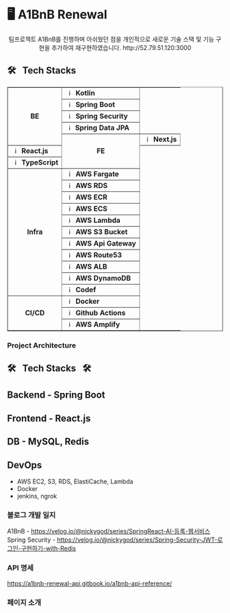 # 🖥 A1BnB Renewal
<div align="center">
  팀프로젝트 A1BnB를 진행하며 아쉬웠던 점을 개인적으로 새로운 기술 스택 및 기능 구현을 추가하여 재구현하였습니다.
  http://52.79.51.120:3000
</div>



## 🛠️&nbsp;&nbsp;&nbsp;Tech Stacks&nbsp;&nbsp;&nbsp;
<div align="center">
<table border=""4>
  <!-- Backend Stack -->
  <tr>
    <td rowspan="5" align="center"><b>BE</td>
    <td><img src="https://upload.wikimedia.org/wikipedia/commons/thumb/0/06/Kotlin_Icon.svg/2048px-Kotlin_Icon.svg.png" width="15px" alt="_icon" />&nbsp;&nbsp;<b>Kotlin</td>
  </tr>
  <tr>
    <td><img src="https://user-images.githubusercontent.com/112257466/209075280-78be8487-7d6a-485c-92a8-d6677f0caab9.png" width="15px" alt="_icon" />&nbsp;&nbsp;<b>Spring Boot</td>
    <tr>
	<td><img src="https://user-images.githubusercontent.com/112257466/209075280-78be8487-7d6a-485c-92a8-d6677f0caab9.png" width="15px" alt="_icon" />&nbsp;&nbsp;<b>Spring Security</td>
    <tr>
    <td><img src="https://user-images.githubusercontent.com/112257466/209076523-777fe02a-455f-48a0-a4b1-aeb9fff17b10.png" width="14px" alt="_icon" />&nbsp;&nbsp;<b>Spring Data JPA</td>
	</tr>
  </tr>

  
  <tr>
    <td rowspan="3" align="center"><b>FE</td>
    <td><img src="https://static-00.iconduck.com/assets.00/nextjs-icon-512x512-y563b8iq.png" width="15px" alt="_icon" />&nbsp;&nbsp;<b>Next.js</td>
  </tr>
  <tr>
    <td><img src="https://upload.wikimedia.org/wikipedia/commons/thumb/a/a7/React-icon.svg/2300px-React-icon.svg.png" width="15px" alt="_icon" />&nbsp;&nbsp;<b>React.js</td>
    <tr>
	<td><img src="https://i.namu.wiki/i/6BCaly_IHOsGCno5SofR4NCvQZQp7JzBSaPrRXivLldaA-Rbuceh1oDMN6LfUuZiScaR2eBK7-sGgB-xae_YWA.webp" width="15px" alt="_icon" />&nbsp;&nbsp;<b>TypeScript</td>
  <tr>
    <td rowspan="11" align="center"><b>Infra</td>
    <td><img src="https://miro.medium.com/v2/resize:fit:393/1*BCgeXMygZAH_xXzKG8vvQQ.png" width="15px" alt="_icon" />&nbsp;&nbsp;<b>AWS Fargate</td>
  </tr>
  <tr>
    <td><img src="https://seeklogo.com/images/A/aws-rds-relational-database-service-logo-99EA3E8EA4-seeklogo.com.png" width="15px" alt="_icon" />&nbsp;&nbsp;<b>AWS RDS</td>
  </tr>
  <tr>
    <td><img src="https://github.com/goormthon-Univ/2024_BEOTKKOTTHON_TEAM_4_BE/assets/112257466/8ec2b890-b9de-4542-93cf-91890e0ebd54" width="15px" alt="_icon" />&nbsp;&nbsp;<b>AWS ECR</td>
  </tr>
  <tr>
    <td><img src="https://iconape.com/wp-content/png_logo_vector/aws-vpc.png" width="15px" alt="_icon" />&nbsp;&nbsp;<b>AWS ECS</td>
  </tr>
  <tr>
    <td><img src="https://www.tsmean.com/assets/img/the-ultimate-aws-lambda-tutorial-for-nodejs/aws-lambda-logo.svg" width="15px" alt="_icon" />&nbsp;&nbsp;<b>AWS Lambda</td>
  </tr>
    <tr>
    <td><img src="https://upload.wikimedia.org/wikipedia/commons/thumb/b/bc/Amazon-S3-Logo.svg/1200px-Amazon-S3-Logo.svg.png" width="15px" alt="_icon" />&nbsp;&nbsp;<b>AWS S3 Bucket</td>
  </tr>
      <tr>
    <td><img src="https://iconape.com/wp-content/files/kz/370585/svg/aws-api-gateway-logo-icon-png-svg.png" width="15px" alt="_icon" />&nbsp;&nbsp;<b>AWS Api Gateway</td>
  </tr>
      <tr>
    <td><img src="https://static-00.iconduck.com/assets.00/aws-route53-icon-212x256-16an9num.png" width="15px" alt="_icon" />&nbsp;&nbsp;<b>AWS Route53</td>
  </tr>
  <tr>
    <td><img src="https://blog.kakaocdn.net/dn/cfeLQ6/btruMppfmAu/gda71oEszGAcPFxuwIjua0/img.png" width="15px" alt="_icon" />&nbsp;&nbsp;<b>AWS ALB</td>
  </tr>
  <tr>
    <td><img src="https://www.svgrepo.com/show/353450/aws-dynamodb.svg" width="15px" alt="_icon" />&nbsp;&nbsp;<b>AWS DynamoDB</td>
  </tr>
    <tr>
    <td><img src="https://hectodata.co.kr/assets/images/icon/codef_api_circle_logo.png" width="15px" alt="_icon" />&nbsp;&nbsp;<b>Codef</td>
  </tr>
  <tr>
  <td rowspan="3" align="center"><b>CI/CD</td>
      <td><img src="https://www.svgrepo.com/show/353659/docker-icon.svg" width="15px" alt="_icon" />&nbsp;&nbsp;<b>Docker</td>
  </tr>
  <tr>
      <td><img src="https://avatars.githubusercontent.com/u/44036562?s=280&v=4" width="15px" alt="_icon" />&nbsp;&nbsp;<b>Github Actions</td>
  </tr>
  <tr>
      <td><img src="https://encrypted-tbn0.gstatic.com/images?q=tbn:ANd9GcRHcGD9-6695ksV7JAout6j7FG9WNyjD0-YpQ&usqp=CAU" width="15px" alt="_icon" />&nbsp;&nbsp;<b>AWS Amplify</td>
  </tr>
</table>
</div>
	      
### Project Architecture

## 🛠️&nbsp;&nbsp;&nbsp;Tech Stacks&nbsp;&nbsp;&nbsp;🛠️

## Backend - Spring Boot
## Frontend - React.js
## DB - MySQL, Redis

## DevOps
- AWS EC2, S3, RDS, ElastiCache, Lambda
- Docker
- jenkins, ngrok

### 블로그 개발 일지
A1BnB - https://velog.io/@nickygod/series/SpringReact-AI-등록-웹서비스
Spring Security - https://velog.io/@nickygod/series/Spring-Security-JWT-로그인-구현하기-with-Redis

### API 명세
https://a1bnb-renewal-api.gitbook.io/a1bnb-api-reference/

### 페이지 소개

